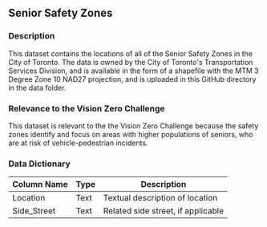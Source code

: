 ## Senior Safety Zones 

### Description 
This dataset contains the locations of all of the Senior Safety Zones in the City of Toronto. The data is owned by the City of Toronto's Transportation Services Division, and is available in the form of a shapefile with the MTM 3 Degree Zone 10 NAD27 projection, and is uploaded in this GitHub directory in the data folder.

### Relevance to the Vision Zero Challenge
This dataset is relevant to the the Vision Zero Challenge because the safety zones identify and focus on areas with higher populations of seniors, who are at risk of vehicle-pedestrian incidents. 

### Data Dictionary 
| Column Name | Type | Description |
|-------------|------|-------------|
Location | Text | Textual description of location
Side_Street | Text | Related side street, if applicable
